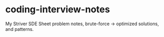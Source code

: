 # coding-interview-notes
My Striver SDE Sheet problem notes, brute-force → optimized solutions, and patterns.
